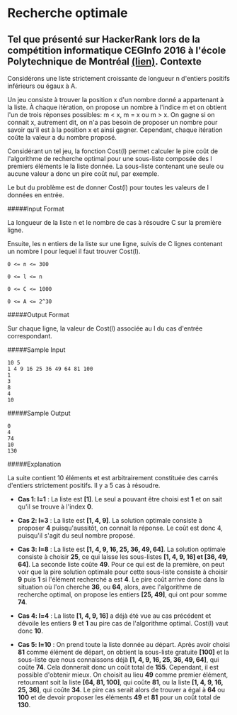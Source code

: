 Recherche optimale
==================
Tel que présenté sur HackerRank lors de la compétition informatique CEGInfo 2016 à l'école Polytechnique de Montréal [(lien)](https://www.hackerrank.com/contests/competition-informatique-ceginfo-cegl-2016/challenges/recherche-optimale).
Contexte
------------------

Considérons une liste strictement croissante de longueur n d'entiers positifs inférieurs ou égaux à A.

Un jeu consiste à trouver la position x d'un nombre donné a appartenant à la liste. À chaque itération, on propose un nombre à l'indice m et on obtient l'un de trois réponses possibles: m < x, m = x ou m > x. On gagne si on connait x, autrement dit, on n'a pas besoin de proposer un nombre pour savoir qu'il est à la position x et ainsi gagner. Cependant, chaque itération coûte la valeur a du nombre proposé.

Considérant un tel jeu, la fonction Cost(l) permet calculer le pire coût de l'algorithme de recherche optimal pour une sous-liste composée des l premiers éléments le la liste donnée. La sous-liste contenant une seule ou aucune valeur a donc un pire coût nul, par exemple.

Le but du problème est de donner Cost(l) pour toutes les valeurs de l données en entrée.

#####Input Format

La longueur de la liste n et le nombre de cas à résoudre C sur la première ligne.

Ensuite, les n entiers de la liste sur une ligne, suivis de C lignes contenant un nombre l pour lequel il faut trouver Cost(l).

    0 <= n <= 300 

    0 <= l <= n 

    0 <= C <= 1000 

    0 <= A <= 2^30

#####Output Format

Sur chaque ligne, la valeur de Cost(l) associée au l du cas d'entrée correspondant.

#####Sample Input

    10 5 
    1 4 9 16 25 36 49 64 81 100 
    1 
    3 
    8 
    4 
    10

#####Sample Output

    0 
    4 
    74 
    10 
    130

#####Explanation

La suite contient 10 éléments et est arbitrairement constituée des carrés d'entiers strictement positifs. Il y a 5 cas à résoudre.

+ **Cas 1: l=1** : La liste est **[1]**. Le seul a pouvant être choisi est **1** et on sait qu'il se trouve à l'index **0**.

+ **Cas 2: l=3** : 
La liste est **[1, 4, 9]**. La solution optimale consiste à proposer **4** puisqu'aussitôt, on connait la réponse. Le coût est donc 4, puisqu'il s'agit du seul nombre proposé.

+ **Cas 3: l=8** : 
La liste est **[1, 4, 9, 16, 25, 36, 49, 64]**. La solution optimale consiste à choisir **25**, ce qui laisse les sous-listes **[1, 4, 9, 16] et [36, 49, 64]**. La seconde liste coûte **49**. Pour ce qui est de la première, on peut voir que la pire solution optimale pour cette sous-liste consiste à choisir **9** puis **1** si l'élément recherché a est **4**. Le pire coût arrive donc dans la situation où l'on cherche **36**, ou **64**, alors, avec l'algorithme de recherche optimal, on propose les entiers **[25, 49]**, qui ont pour somme **74**.

+ **Cas 4: l=4** : 
La liste **[1, 4, 9, 16]** a déjà été vue au cas précédent et dévoile les entiers **9** et **1** au pire cas de l'algorithme optimal. Cost(l) vaut donc **10**.

+ **Cas 5: l=10** : 
On prend toute la liste donnée au départ. Après avoir choisi **81** comme élément de départ, on obtient la sous-liste gratuite **[100]** et la sous-liste que nous connaissons déjà **[1, 4, 9, 16, 25, 36, 49, 64]**, qui coûte **74**. Cela donnerait donc un coût total de **155**. Cependant, il est possible d'obtenir mieux. 
On choisit au lieu **49** comme premier élément, retournant soit la liste **[64, 81, 100]**, qui coûte **81**, ou la liste **[1, 4, 9, 16, 25, 36]**, qui coûte **34**. Le pire cas serait alors de trouver a égal à **64** ou **100** et de devoir proposer les éléments **49** et **81** pour un coût total de **130**.
